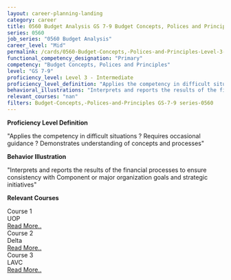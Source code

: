 ```yaml
---
layout: career-planning-landing
category: career
title: 0560 Budget Analysis GS 7-9 Budget Concepts, Polices and Principles
series: 0560
job_series: "0560 Budget Analysis"
career_level: "Mid"
permalink: /cards/0560-Budget-Concepts,-Polices-and-Principles-Level-3---Intermediate/
functional_competency_designation: "Primary"
competency: "Budget Concepts, Polices and Principles"
level: "GS 7-9"
proficiency_level: Level 3 - Intermediate
proficiency_level_definition: "Applies the competency in difficult situations ? Requires occasional guidance ? Demonstrates understanding of concepts and processes"
behavioral_illustrations: "Interprets and reports the results of the financial processes to ensure consistency with Component or major organization goals and strategic initiatives"
relevant_courses: "nan"
filters: Budget-Concepts,-Polices-and-Principles GS-7-9 series-0560
---
```


<p><b>Proficiency Level Definition</b></p>
<p>"Applies the competency in difficult situations ? Requires occasional guidance ? Demonstrates understanding of concepts and processes"</p>
<p><b>Behavior Illustration</b></p>
<p>"Interprets and reports the results of the financial processes to ensure consistency with Component or major organization goals and strategic initiatives"</p>
<p><b>Relevant Courses</b></p>
<div class="cfo-courses-outer"><div class="cfo-courses-inner">Course 1</div><div class="cfo-courses-inner">UOP</div><div class="cfo-courses-inner"><a href="/cards/0560-Budget-Concepts,-Polices-and-Principles-Level-3---Intermediate/">Read More..</a></div></div>
<div class="cfo-courses-outer"><div class="cfo-courses-inner">Course 2</div><div class="cfo-courses-inner">Delta</div><div class="cfo-courses-inner"><a href="/cards/0560-Budget-Concepts,-Polices-and-Principles-Level-3---Intermediate/">Read More..</a></div></div>
<div class="cfo-courses-outer"><div class="cfo-courses-inner">Course 3</div><div class="cfo-courses-inner">LAVC</div><div class="cfo-courses-inner"><a href="/cards/0560-Budget-Concepts,-Polices-and-Principles-Level-3---Intermediate/">Read More..</a></div></div>
